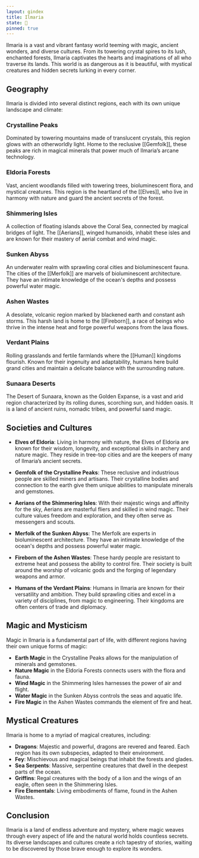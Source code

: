 ```yaml
---
layout: gindex
title: Ilmaria
state: 🌿
pinned: true
---
```

Ilmaria is a vast and vibrant fantasy world teeming with magic, ancient wonders, and diverse cultures. From its towering crystal spires to its lush, enchanted forests, Ilmaria captivates the hearts and imaginations of all who traverse its lands. This world is as dangerous as it is beautiful, with mystical creatures and hidden secrets lurking in every corner.

## Geography

Ilmaria is divided into several distinct regions, each with its own unique landscape and climate:

### Crystalline Peaks

Dominated by towering mountains made of translucent crystals, this region glows with an otherworldly light. Home to the reclusive [[Gemfolk]], these peaks are rich in magical minerals that power much of Ilmaria’s arcane technology.

### Eldoria Forests

Vast, ancient woodlands filled with towering trees, bioluminescent flora, and mystical creatures. This region is the heartland of the [[Elves]], who live in harmony with nature and guard the ancient secrets of the forest.

### Shimmering Isles

A collection of floating islands above the Coral Sea, connected by magical bridges of light. The [[Aerians]], winged humanoids, inhabit these isles and are known for their mastery of aerial combat and wind magic.

### Sunken Abyss

An underwater realm with sprawling coral cities and bioluminescent fauna. The cities of the [[Merfolk]] are marvels of bioluminescent architecture. They have an intimate knowledge of the ocean's depths and possess powerful water magic.

### Ashen Wastes

A desolate, volcanic region marked by blackened earth and constant ash storms. This harsh land is home to the [[Fireborn]], a race of beings who thrive in the intense heat and forge powerful weapons from the lava flows.

### Verdant Plains

Rolling grasslands and fertile farmlands where the [[Human]] kingdoms flourish. Known for their ingenuity and adaptability, humans here build grand cities and maintain a delicate balance with the surrounding nature.

### Sunaara Deserts

The Desert of Sunaara, known as the Golden Expanse, is a vast and arid region characterized by its rolling dunes, scorching sun, and hidden oasis. It is a land of ancient ruins, nomadic tribes, and powerful sand magic.

## Societies and Cultures

- **Elves of Eldoria**: Living in harmony with nature, the Elves of Eldoria are known for their wisdom, longevity, and exceptional skills in archery and nature magic. They reside in tree-top cities and are the keepers of many of Ilmaria’s ancient secrets.

- **Gemfolk of the Crystalline Peaks**: These reclusive and industrious people are skilled miners and artisans. Their crystalline bodies and connection to the earth give them unique abilities to manipulate minerals and gemstones.

- **Aerians of the Shimmering Isles**: With their majestic wings and affinity for the sky, Aerians are masterful fliers and skilled in wind magic. Their culture values freedom and exploration, and they often serve as messengers and scouts.

- **Merfolk of the Sunken Abyss**: The Merfolk are experts in bioluminescent architecture. They have an intimate knowledge of the ocean's depths and possess powerful water magic.

- **Fireborn of the Ashen Wastes**: These hardy people are resistant to extreme heat and possess the ability to control fire. Their society is built around the worship of volcanic gods and the forging of legendary weapons and armor.

- **Humans of the Verdant Plains**: Humans in Ilmaria are known for their versatility and ambition. They build sprawling cities and excel in a variety of disciplines, from magic to engineering. Their kingdoms are often centers of trade and diplomacy.

## Magic and Mysticism

Magic in Ilmaria is a fundamental part of life, with different regions having their own unique forms of magic:

- **Earth Magic** in the Crystalline Peaks allows for the manipulation of minerals and gemstones.
- **Nature Magic** in the Eldoria Forests connects users with the flora and fauna.
- **Wind Magic** in the Shimmering Isles harnesses the power of air and flight.
- **Water Magic** in the Sunken Abyss controls the seas and aquatic life.
- **Fire Magic** in the Ashen Wastes commands the element of fire and heat.

## Mystical Creatures

Ilmaria is home to a myriad of magical creatures, including:

- **Dragons**: Majestic and powerful, dragons are revered and feared. Each region has its own subspecies, adapted to their environment.
- **Fey**: Mischievous and magical beings that inhabit the forests and glades.
- **Sea Serpents**: Massive, serpentine creatures that dwell in the deepest parts of the ocean.
- **Griffins**: Regal creatures with the body of a lion and the wings of an eagle, often seen in the Shimmering Isles.
- **Fire Elementals**: Living embodiments of flame, found in the Ashen Wastes.

## Conclusion

Ilmaria is a land of endless adventure and mystery, where magic weaves through every aspect of life and the natural world holds countless secrets. Its diverse landscapes and cultures create a rich tapestry of stories, waiting to be discovered by those brave enough to explore its wonders.
